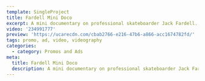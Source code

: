```yaml
---
template: SingleProject
title: Fardell Mini Doco
excerpt: A mini documentary on professional skateboarder Jack Fardell.
video: '234991777'
preview: 'https://ucarecdn.com/cbab2766-e216-47b6-a866-acc1674782fd/'
tags: promo, ad, video, videography
categories:
  - category: Promos and Ads
meta:
  title: Fardell Mini Doco
  description: A mini documentary on professional skateboarder Jack Fardell.
---
```

